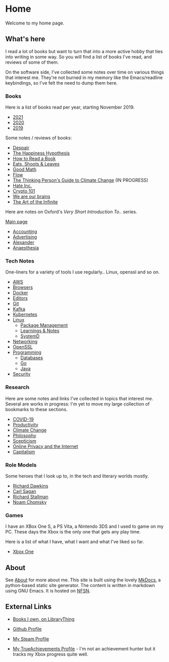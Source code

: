 # Home

Welcome to my home page.

## What's here

I read a lot of books but want to turn that into a more active hobby that ties
into writing in some way. So you will find a list of books I've read, and
reviews of some of them.

On the software side, I've collected some notes over time on various things that
interest me. They're not burned in my memory like the Emacs/readline
keybindings, so I've felt the need to dump them here.

### Books

Here is a list of books read per year, starting November 2019.

- [2021](books/2021.md)
- [2020](books/2020.md)
- [2019](books/2019.md)

Some notes / reviews of books:

- [Despair](books/reviews/despair.md)
- [The Happiness Hypothesis](books/reviews/happiness.md)
- [How to Read a Book](books/reviews/how-to-read-a-book.md)
- [Eats, Shoots & Leaves](books/reviews/eats-shoots-leaves.md)
- [Good Math](books/reviews/good-math.md)
- [Flow](books/reviews/flow.md)
- [The Thinking Person's Guide to Climate Change](books/reviews/thinking-climate-change.md) (IN PROGRESS)
- [Hate Inc.](books/reviews/hate-inc.md)
- [Crypto 101](books/reviews/crypto101.md)
- [We are our brains](books/reviews/we-are-our-brains.md)
- [The Art of the Infinite](books/reviews/the-art-of-the-infinite.md)

Here are notes on Oxford's *Very Short Introduction To..* series.

[Main page](books/intro/index.md)

- [Accounting](books/intro/accounting.md)
- [Advertising](books/intro/advertising.md)
- [Alexander](books/intro/alexander.md)
- [Anaesthesia](books/intro/anaesthesia.md)

### Tech Notes

One-liners for a variety of tools I use regularly.. Linux, openssl and
so on.

- [AWS](notes/aws.md)
- [Browsers](notes/browsers.md)
- [Docker](notes/docker.md)
- [Editors](notes/editors.md)
- [Git](notes/git.md)
- [Kafka](notes/kafka.md)
- [Kubernetes](notes/k8s.md)
- [Linux](notes/linux/index.md)
    - [Package Management](notes/linux/package-management.md)
    - [Learnings & Notes](notes/linux/learnings-and-notes.md)
    - [SystemD](notes/linux/systemd.md)
- [Networking](notes/networking.md)
- [OpenSSL](notes/openssl.md)
- [Programming](notes/programming/index.md)
    - [Databases](notes/programming/databases.md)
    - [Go](notes/programming/go.md)
    - [Java](notes/programming/java.md)
- [Security](notes/security.md)

### Research

Here are some notes and links I've collected in topics that interest me. Several
are works in progress: I'm yet to move my large collection of bookmarks to these
sections.

- [COVID-19](research/covid-19.md)
- [Productivity](research/productivity.md)
- [Climate Change](research/climate-change.md)
- [Philosophy](research/philosophy.md)
- [Scepticism](research/scepticism.md)
- [Online Privacy and the Internet](research/privacy-internet.md)
- [Capitalism](research/capitalism.md)

### Role Models

Some heroes that I look up to, in the tech and literary worlds mostly.

- [Richard Dawkins](heroes/dawkins.md)
- [Carl Sagan](heroes/sagan.md)
- [Richard Stallman](heroes/stallman.md)
- [Noam Chomsky](heroes/chomsky.md)

### Games

I have an XBox One S, a PS Vita, a Nintendo 3DS and I used to game on my PC.
These days the Xbox is the only one that gets any play time.

Here is a list of what I have, what I want and what I've liked so far.

- [Xbox One](games/xboxone.md)


## About

See [About](about.md) for more about me. This site is built using the
lovely [MkDocs](http://www.mkdocs.org), a python-based static site
generator. The content is written in markdown using GNU Emacs. It is
hosted on [NFSN](https://nearlyfreespeech.net).

## External Links

- [Books I own, on LibraryThing](https://www.librarything.com/catalog/indeliblestamp)

- [Github Profile](https://github.com/arunsrin/)

- [My Steam Profile](https://steamcommunity.com/id/indeliblestamp)

- [My TrueAchievements
Profile](https://www.trueachievements.com/gamer/arunsrin) - I'm not an
achievement hunter but it tracks my Xbox progress quite well.
